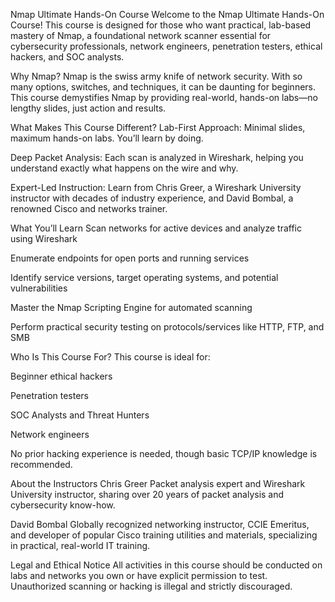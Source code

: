 Nmap Ultimate Hands-On Course
Welcome to the Nmap Ultimate Hands-On Course! This course is designed for those who want practical, lab-based mastery of Nmap, a foundational network scanner essential for cybersecurity professionals, network engineers, penetration testers, ethical hackers, and SOC analysts.

Why Nmap?
Nmap is the swiss army knife of network security. With so many options, switches, and techniques, it can be daunting for beginners. This course demystifies Nmap by providing real-world, hands-on labs—no lengthy slides, just action and results.

What Makes This Course Different?
Lab-First Approach: Minimal slides, maximum hands-on labs. You’ll learn by doing.

Deep Packet Analysis: Each scan is analyzed in Wireshark, helping you understand exactly what happens on the wire and why.

Expert-Led Instruction: Learn from Chris Greer, a Wireshark University instructor with decades of industry experience, and David Bombal, a renowned Cisco and networks trainer.

What You’ll Learn
Scan networks for active devices and analyze traffic using Wireshark

Enumerate endpoints for open ports and running services

Identify service versions, target operating systems, and potential vulnerabilities

Master the Nmap Scripting Engine for automated scanning

Perform practical security testing on protocols/services like HTTP, FTP, and SMB

Who Is This Course For?
This course is ideal for:

Beginner ethical hackers

Penetration testers

SOC Analysts and Threat Hunters

Network engineers

No prior hacking experience is needed, though basic TCP/IP knowledge is recommended.

About the Instructors
Chris Greer
Packet analysis expert and Wireshark University instructor, sharing over 20 years of packet analysis and cybersecurity know-how.

David Bombal
Globally recognized networking instructor, CCIE Emeritus, and developer of popular Cisco training utilities and materials, specializing in practical, real-world IT training.

Legal and Ethical Notice
All activities in this course should be conducted on labs and networks you own or have explicit permission to test. Unauthorized scanning or hacking is illegal and strictly discouraged.
